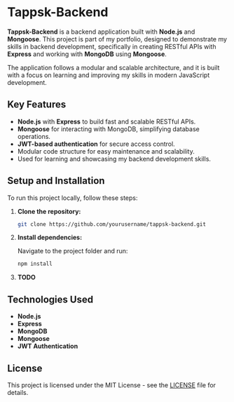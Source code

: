 
# Tappsk-Backend

**Tappsk-Backend** is a backend application built with **Node.js** and **Mongoose**. This project is part of my portfolio, designed to demonstrate my skills in backend development, specifically in creating RESTful APIs with **Express** and working with **MongoDB** using **Mongoose**. 

The application follows a modular and scalable architecture, and it is built with a focus on learning and improving my skills in modern JavaScript development.

## Key Features
- **Node.js** with **Express** to build fast and scalable RESTful APIs.
- **Mongoose** for interacting with MongoDB, simplifying database operations.
- **JWT-based authentication** for secure access control.
- Modular code structure for easy maintenance and scalability.
- Used for learning and showcasing my backend development skills.

## Setup and Installation

To run this project locally, follow these steps:

1. **Clone the repository:**

   ```bash
   git clone https://github.com/yourusername/tappsk-backend.git
   ```

2. **Install dependencies:**

   Navigate to the project folder and run:

   ```bash
   npm install
   ```

3. **TODO**


## Technologies Used
- **Node.js**
- **Express**
- **MongoDB**
- **Mongoose**
- **JWT Authentication**

## License

This project is licensed under the MIT License - see the [LICENSE](LICENSE) file for details.
